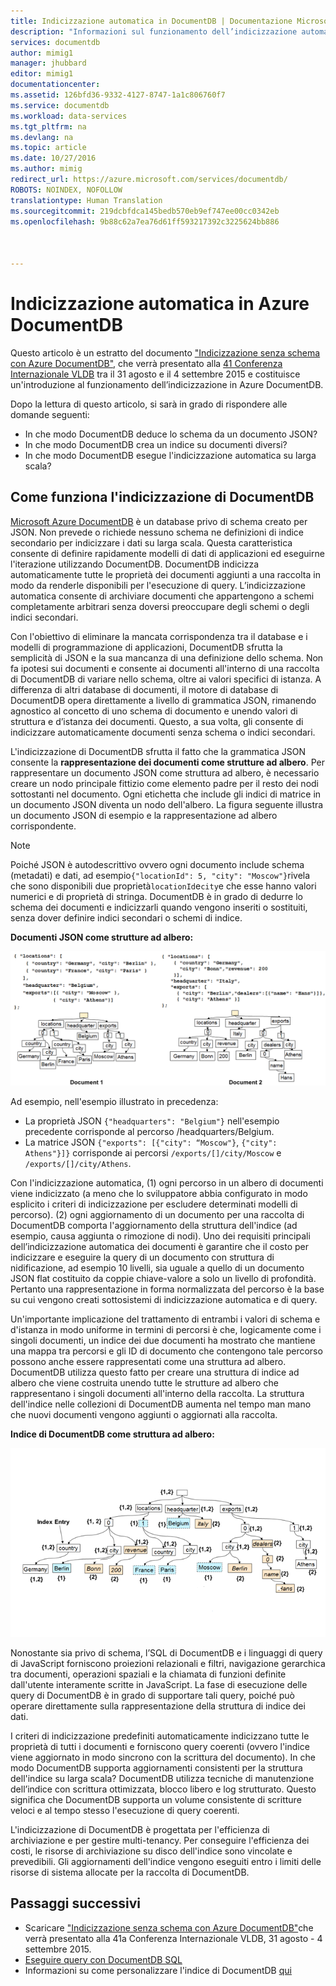 ```yaml
---
title: Indicizzazione automatica in DocumentDB | Documentazione Microsoft
description: "Informazioni sul funzionamento dell’indicizzazione automatica in Azure DocumentDB."
services: documentdb
author: mimig1
manager: jhubbard
editor: mimig1
documentationcenter: 
ms.assetid: 126bfd36-9332-4127-8747-1a1c806760f7
ms.service: documentdb
ms.workload: data-services
ms.tgt_pltfrm: na
ms.devlang: na
ms.topic: article
ms.date: 10/27/2016
ms.author: mimig
redirect_url: https://azure.microsoft.com/services/documentdb/
ROBOTS: NOINDEX, NOFOLLOW
translationtype: Human Translation
ms.sourcegitcommit: 219dcbfdca145bedb570eb9ef747ee00cc0342eb
ms.openlocfilehash: 9b88c62a7ea76d61ff593217392c3225624bb886



---
```

# <a name="automatic-indexing-in-azure-documentdb"></a>Indicizzazione automatica in Azure DocumentDB
Questo articolo è un estratto del documento ["Indicizzazione senza schema con Azure DocumentDB"](http://www.vldb.org/pvldb/vol8/p1668-shukla.pdf), che verrà presentato alla [41 Conferenza Internazionale VLDB](http://www.vldb.org/2015/) tra il 31 agosto e il 4 settembre 2015 e costituisce un'introduzione al funzionamento dell’indicizzazione in Azure DocumentDB. 

Dopo la lettura di questo articolo, si sarà in grado di rispondere alle domande seguenti:

* In che modo DocumentDB deduce lo schema da un documento JSON?
* In che modo DocumentDB crea un indice su documenti diversi?
* In che modo DocumentDB esegue l'indicizzazione automatica su larga scala?

## <a name="a-idhowdocumentdbindexingworksa-how-documentdb-indexing-works"></a><a id="HowDocumentDBIndexingWorks"></a> Come funziona l'indicizzazione di DocumentDB
[Microsoft Azure DocumentDB](https://azure.microsoft.com/services/documentdb/) è un database privo di schema creato per JSON. Non prevede o richiede nessuno schema ne definizioni di indice secondario per indicizzare i dati su larga scala. Questa caratteristica consente di definire rapidamente modelli di dati di applicazioni ed eseguirne l'iterazione utilizzando DocumentDB. DocumentDB indicizza automaticamente tutte le proprietà dei documenti aggiunti a una raccolta in modo da renderle disponibili per l'esecuzione di query. L’indicizzazione automatica consente di archiviare documenti che appartengono a schemi completamente arbitrari senza doversi preoccupare degli schemi o degli indici secondari.

Con l'obiettivo di eliminare la mancata corrispondenza tra il database e i modelli di programmazione di applicazioni, DocumentDB sfrutta la semplicità di JSON e la sua mancanza di una definizione dello schema. Non fa ipotesi sui documenti e consente ai documenti all'interno di una raccolta di DocumentDB di variare nello schema, oltre ai valori specifici di istanza. A differenza di altri database di documenti, il motore di database di DocumentDB opera direttamente a livello di grammatica JSON, rimanendo agnostico al concetto di uno schema di documento e unendo  valori di struttura e d’istanza dei documenti. Questo, a sua volta, gli consente di indicizzare automaticamente documenti senza schema o indici secondari.

L'indicizzazione di DocumentDB sfrutta il fatto che la grammatica JSON consente la **rappresentazione dei documenti come strutture ad albero**. Per rappresentare un documento JSON come struttura ad albero, è necessario creare un nodo principale fittizio come elemento padre per il resto dei nodi sottostanti nel documento. Ogni etichetta che include gli indici di matrice in un documento JSON diventa un nodo dell'albero. La figura seguente illustra un documento JSON di esempio e la rappresentazione ad albero corrispondente.

> [!NOTE]
> Poiché JSON è autodescrittivo ovvero ogni documento include schema (metadati) e dati, ad esempio`{"locationId": 5, "city": "Moscow"}`rivela che sono disponibili due proprietà`locationId`e`city`e che esse hanno valori numerici e di proprietà di stringa. DocumentDB è in grado di dedurre lo schema dei documenti e indicizzarli  quando vengono inseriti o sostituiti, senza dover definire indici secondari o schemi di indice.
> 
> 

**Documenti JSON come strutture ad albero:**

![Documenti come strutture ad albero](media/documentdb-indexing/DocumentsAsTrees.png)

Ad esempio, nell'esempio illustrato in precedenza:

* La proprietà JSON `{"headquarters": "Belgium"}` nell'esempio precedente corrisponde al percorso /headquarters/Belgium.
* La matrice JSON `{"exports": [{"city": “Moscow"}`, `{"city": Athens"}]}` corrisponde ai percorsi `/exports/[]/city/Moscow` e `/exports/[]/city/Athens`.

Con l'indicizzazione automatica, (1) ogni percorso in un albero di documenti viene indicizzato (a meno che lo sviluppatore abbia configurato in modo esplicito i criteri di indicizzazione per escludere determinati modelli di percorso). (2) ogni aggiornamento di un documento per una raccolta di DocumentDB comporta l'aggiornamento della struttura dell'indice (ad esempio, causa aggiunta o rimozione di nodi). Uno dei requisiti principali dell’indicizzazione automatica dei documenti è garantire che il costo per indicizzare e eseguire la query di un documento con struttura di nidificazione, ad esempio 10 livelli, sia uguale a quello di un documento JSON flat costituito da coppie chiave-valore a solo un livello di profondità. Pertanto una rappresentazione in forma normalizzata del percorso è la base su cui vengono creati sottosistemi di indicizzazione automatica e di query.

Un'importante implicazione del trattamento di entrambi i valori di schema e d'istanza in modo uniforme in termini di percorsi è che, logicamente come i singoli documenti, un indice dei due documenti ha mostrato che mantiene una mappa tra percorsi e gli ID di documento che contengono tale percorso possono anche essere rappresentati come una struttura ad albero. DocumentDB utilizza questo fatto per creare una struttura di indice ad albero che viene costruita unendo tutte le strutture ad albero che rappresentano i singoli documenti all'interno della raccolta. La struttura dell'indice nelle collezioni di DocumentDB aumenta nel tempo man mano che nuovi documenti vengono aggiunti o aggiornati alla raccolta.

**Indice di DocumentDB come struttura ad albero:**

![Indice come una struttura ad albero](media/documentdb-indexing/IndexAsTree.png)

Nonostante sia privo di schema, l’SQL di DocumentDB e i linguaggi di query di JavaScript forniscono proiezioni relazionali e filtri, navigazione gerarchica tra documenti, operazioni spaziali e la chiamata di funzioni definite dall'utente interamente scritte in JavaScript. La fase di esecuzione delle query di DocumentDB è in grado di supportare tali query, poiché può operare direttamente sulla rappresentazione della struttura di indice dei dati.

I criteri di indicizzazione predefiniti automaticamente indicizzano tutte le proprietà di tutti i documenti e forniscono query coerenti (ovvero l'indice viene aggiornato in modo sincrono con la scrittura del documento). In che modo DocumentDB supporta aggiornamenti consistenti per la struttura dell'indice su larga scala? DocumentDB utilizza tecniche di manutenzione dell’indice con scrittura ottimizzata, blocco libero e log strutturato. Questo significa che DocumentDB supporta un volume consistente di scritture veloci e al tempo stesso l'esecuzione di query coerenti. 

L'indicizzazione di DocumentDB è progettata per l'efficienza di archiviazione e per gestire multi-tenancy. Per conseguire l'efficienza dei costi, le risorse di archiviazione su disco dell'indice sono vincolate e prevedibili. Gli aggiornamenti dell'indice vengono eseguiti entro i limiti delle risorse di sistema allocate per la raccolta di DocumentDB.

## <a name="a-namenextstepsa-next-steps"></a><a name="NextSteps"></a> Passaggi successivi
* Scaricare ["Indicizzazione senza schema con Azure DocumentDB"](http://www.vldb.org/pvldb/vol8/p1668-shukla.pdf)che verrà presentato alla 41a Conferenza Internazionale VLDB, 31 agosto - 4 settembre 2015.
* [Eseguire query con DocumentDB SQL](documentdb-sql-query.md)
* Informazioni su come personalizzare l'indice di DocumentDB [qui](documentdb-indexing-policies.md)




<!--HONumber=Nov16_HO3-->


